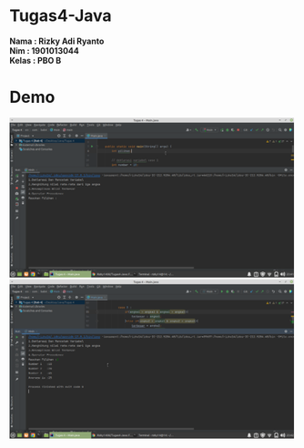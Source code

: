 # Tugas4-Java

<b>Nama  : Rizky Adi Ryanto</b><br>
<b>Nim   : 1901013044</b><br>
<b>Kelas : PBO B</b><br>

# Demo
<img src="https://github.com/Rizky1408/Tugas4-Java/blob/main/Tugas4.1.png" width="500">
<img src="https://github.com/Rizky1408/Tugas4-Java/blob/main/Tugas4.2.png" width="500">


